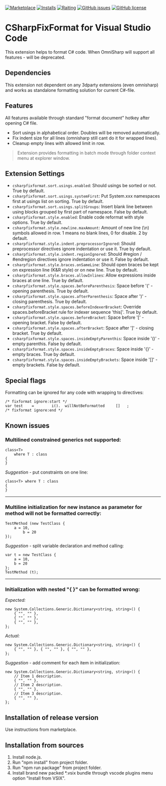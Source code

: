 [![Marketplace](https://vsmarketplacebadge.apphb.com/version-short/Leopotam.csharpfixformat.svg)](https://marketplace.visualstudio.com/items?itemName=Leopotam.csharpfixformat)
[![Installs](https://vsmarketplacebadge.apphb.com/installs-short/Leopotam.csharpfixformat.svg)](https://marketplace.visualstudio.com/items?itemName=Leopotam.csharpfixformat)
[![Raiting](https://vsmarketplacebadge.apphb.com/rating-short/Leopotam.csharpfixformat.svg)](https://marketplace.visualstudio.com/items?itemName=Leopotam.csharpfixformat)
[![GitHub issues](https://img.shields.io/github/issues/Leopotam/vscode-csharpfixformat.svg)](https://github.com/Leopotam/vscode-csharpfixformat/issues)
[![GitHub license](https://img.shields.io/badge/license-MIT-blue.svg)](https://raw.githubusercontent.com/Leopotam/vscode-csharpfixformat/master/LICENSE)

# CSharpFixFormat for Visual Studio Code
This extension helps to format C# code. When OmniSharp will support all features - will be deprecated.

## Dependencies
This extension not dependent on any 3dparty extensions (even omnisharp) and works as standalone formatting solution for current C#-file.

## Features
All features available through standard "format document" hotkey after opening C# file.
  * Sort usings in alphabetical order. Doubles will be removed automatically.
  * Fix indent size for all lines (omnisharp still cant do it for wrapped lines).
  * Cleanup empty lines with allowed limit in row.

> Extension provides formatting in batch mode through folder context menu at explorer window.

## Extension Settings
* `csharpfixformat.sort.usings.enabled`: Should usings be sorted or not. True by default.
* `csharpfixformat.sort.usings.systemFirst`: Put System.xxx namespaces first at usings list on sorting. True by default.
* `csharpfixformat.sort.usings.splitGroups`: Insert blank line between using blocks grouped by first part of namespace. False by default.
* `csharpfixformat.style.enabled`: Enable code reformat with style options. True by default.
* `csharpfixformat.style.newline.maxAmount`: Amount of new line (\\n) symbols allowed in row. 1 means no blank lines, 0 for disable. 2 by default.
* `csharpfixformat.style.indent.preprocessorIgnored`: Should preprocessor directives ignore indentation or use it. True by default.
* `csharpfixformat.style.indent.regionIgnored`: Should #region / #endregion directives ignore indentation or use it. False by default.
* `csharpfixformat.style.braces.onSameLine`: Should open braces be kept on expression line (K&R style) or on new line. True by default.
* `csharpfixformat.style.braces.allowInlines`: Allow expressions inside braces at one line. True by default.
* `csharpfixformat.style.spaces.beforeParenthesis`: Space before '(' - opening parenthesis. True by default.
* `csharpfixformat.style.spaces.afterParenthesis`: Space after ')' - closing parenthesis. True by default.
* `csharpfixformat.style.spaces.beforeIndexerBracket`: Override spaces.beforeBracket rule for indexer sequence 'this['. True by default.
* `csharpfixformat.style.spaces.beforeBracket`: Space before '[' - opening bracket. False by default.
* `csharpfixformat.style.spaces.afterBracket`: Space after ']' - closing bracket. True by default.
* `csharpfixformat.style.spaces.insideEmptyParenthis`: Space inside '()' - empty parenthis. False by default.
* `csharpfixformat.style.spaces.insideEmptyBraces`: Space inside '{}' - empty braces. True by default.
* `csharpfixformat.style.spaces.insideEmptyBrackets`: Space inside '[]' - empty brackets. False by default.


## Special flags
Formatting can be ignored for any code with wrapping to directives:
```
/* fixformat ignore:start */
var test    =        i().  willNotBeFormatted     []   ;
/* fixformat ignore:end */
```


## Known issues
### Multilined constrained generics not supported:
```
class<T>
    where T : class
{
}
```
*Suggestion* - put constraints on one line:
```
class<T> where T : class
{
}
```
---
### Multiline initialization for new instance as parameter for method will not be formatted correctly:
```
TestMethod (new TestClass {
    a = 10,
        b = 20
});
```
*Suggestion* - split variable declaration and method calling:
```
var t = new TestClass {
    a = 10,
    b = 20
};
TestMethod (t);
```
---
### Initialization with nested "{ }" can be formatted wrong:
*Expected:*
```
new System.Collections.Generic.Dictionary<string, string>() {
    { "", "" },
    { "", "" },
    { "", "" },
};
```
*Actual:*
```
new System.Collections.Generic.Dictionary<string, string>()	{
    { "", "" }, { "", "" }, { "", "" },
};
```
*Suggestion* - add comment for each item in initialization:
```
new System.Collections.Generic.Dictionary<string, string>() {
    // Item 1 description.
    { "", "" },
    // Item 2 description.
    { "", "" },
    // Item 3 description.
    { "", "" },
};
```
## Installation of release version
Use instructions from marketplace.


## Installation from sources
1. Install node.js.
2. Run "npm install" from project folder.
3. Run "npm run package" from project folder.
4. Install brand new packed *.vsix bundle through vscode plugins menu option "Install from VSIX".